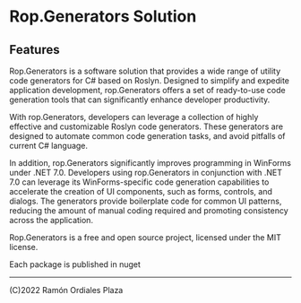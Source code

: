 ﻿# Rop.Generators Solution

Features
--------

Rop.Generators is a software solution that provides a wide range of utility code generators for C# based on Roslyn. 
Designed to simplify and expedite application development, rop.Generators offers a set of ready-to-use code generation tools
that can significantly enhance developer productivity.

With rop.Generators, developers can leverage a collection of highly effective and customizable Roslyn code generators. 
These generators are designed to automate common code generation tasks, and avoid pitfalls of current C# language.

In addition, rop.Generators significantly improves programming in WinForms under .NET 7.0. 
Developers using rop.Generators in conjunction with .NET 7.0 can leverage its WinForms-specific code generation capabilities
to accelerate the creation of UI components, such as forms, controls, and dialogs. 
The generators provide boilerplate code for common UI patterns, reducing the amount of manual coding required and promoting consistency across the application.

Rop.Generators is a free and open source project, licensed under the MIT license.

Each package is published in nuget

 ------
 (C)2022 Ramón Ordiales Plaza
